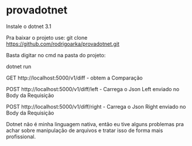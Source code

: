 ﻿# provadotnet

Instale o dotnet 3.1

Pra baixar o projeto use: git clone https://github.com/rodrigoarka/provadotnet.git

Basta digitar no cmd na pasta do projeto: 

dotnet run

GET http://localhost:5000/v1/diff - obtem a Comparação 

POST http://localhost:5000/v1/diff/left - Carrega o Json Left enviado no Body da Requisição

POST http://localhost:5000/v1/diff/right - Carrega o Json Right enviado no Body da Requisição

Dotnet não é minha linguagem nativa, então eu tive alguns problemas pra achar sobre manipulação de arquivos e tratar isso de forma mais profissional. 

